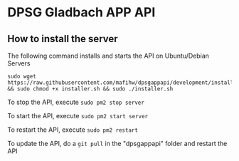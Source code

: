 # DPSG Gladbach APP API

## How to install the server
The following command installs and starts the API on Ubuntu/Debian Servers
```shell
sudo wget https://raw.githubusercontent.com/mafihw/dpsgappapi/development/installer.sh && sudo chmod +x installer.sh && sudo ./installer.sh
```

To stop the API, execute ```sudo pm2 stop server```

To start the API, execute ```sudo pm2 start server```

To restart the API, execute ```sudo pm2 restart```


To update the API, do a ```git pull``` in the "dpsgappapi" folder and restart the API
